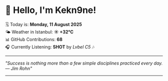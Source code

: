 # 👋 Hello, I'm Kekn9ne!

🗓️ Today is: **Monday, 11 August 2025**  
🌤️ Weather in Istanbul: **☀️   +32°C**  
📊 GitHub Contributions: **68**  
🎧 Currently Listening: **SHOT** by *Lvbel C5* 🎶

---

_"Success is nothing more than a few simple disciplines practiced every day. — *Jim Rohn*"_

---
